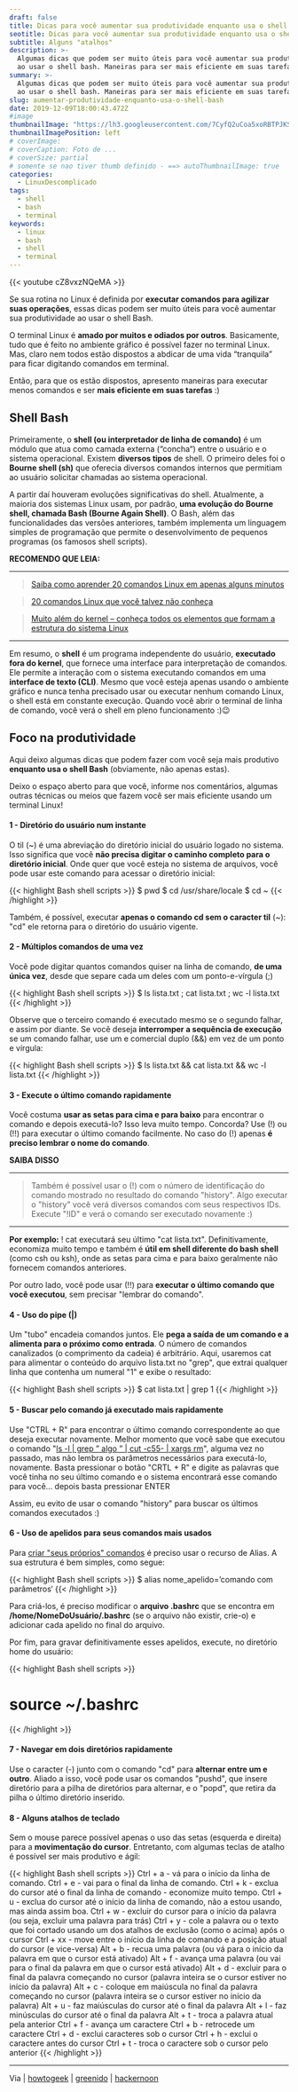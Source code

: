 ```yaml
---
draft: false
title: Dicas para você aumentar sua produtividade enquanto usa o shell Bash
seotitle: Dicas para você aumentar sua produtividade enquanto usa o shell Bash
subtitle: Alguns "atalhos"
description: >-
  Algumas dicas que podem ser muito úteis para você aumentar sua produtividade
  ao usar o shell bash. Maneiras para ser mais eficiente em suas tarefas.
summary: >-
  Algumas dicas que podem ser muito úteis para você aumentar sua produtividade
  ao usar o shell bash. Maneiras para ser mais eficiente em suas tarefas.
slug: aumentar-produtividade-enquanto-usa-o-shell-bash
date: 2019-12-09T18:00:43.472Z
#image
thumbnailImage: "https://lh3.googleusercontent.com/7CyfQ2uCoa5xoRBTPJKSCGScmnImejsZdqO8Tcu6nohA3-KmgpGH4bg0a_RkkK7m24Qf5ttRvt6jfXLpXeAg7l48spgp0JZRGSNVdKkcuR7pxmNp4cYE_jXfIAqQRoUwVdGzNWnp7-M4Uwo04s11eqFlMFDtwrdDg0M2h8asc2uXflR0kVf5xv87dqXOC3nlUYJaf8rUNwJ7LuZurPuCY2rSnNewJTWytSiDCthy1Xl4V4KPNbMh4296SoAwWMfDHt4YfVhwBO4hhdtpbX7jaK5Sm8x46Rgoabv_CwEV1w3H0MU2wikFGT7ioTdNKC4skLLA8ZJNwYQbWmWvohfLS15djXhwvoj-i8O_Zyv8wa6VX782xGawjDpN7TX6KerCXym_Nr1ZSip8EwKTe2LiTUh4fRt2mPViIbTuTZpcSuvT2LrKW-NZRROzYK_V5SVzhcMNSRXdA079A3wuhouFAA7nJ4-EtLgmekgrkOuW-27kM33WE_qPrY5KAmD6wgJ87w0_bse1T9-cxWHOyaLInXjM_dsZnBuZVSy3sRPVmYBm0R1p9aDB-7GAv2w-2GcaXFsFTXWejBk60sVsYDOzufw-wU55Yy2rWsOQiZ923e5A2qaQEPSIFd6myb28Wuqwe1XNYpR4RfuWJha3fLmfy3Be7Y7yHBfm39p9SuDFYZR999zZfwrd8E8=w1350-h900-no"
thumbnailImagePosition: left
# coverImage:
# coverCaption: Foto de ...
# coverSize: partial
# somente se nao tiver thumb definido - ==> autoThumbnailImage: true
categories:
  - LinuxDescomplicado
tags:
  - shell
  - bash
  - terminal
keywords:
  - linux
  - bash
  - shell
  - terminal
---
```


{{< youtube cZ8vxzNQeMA >}}

Se sua rotina no Linux é definida por **executar comandos para agilizar suas operações**, essas dicas podem ser muito úteis para você aumentar sua produtividade ao usar o shell Bash. 

O terminal Linux é **amado por muitos e odiados por outros**. Basicamente, tudo que é feito no ambiente gráfico é possível fazer no terminal Linux. Mas, claro nem todos estão dispostos a abdicar de uma vida “tranquila” para ficar digitando comandos em terminal. 

Então, para que os estão dispostos, apresento maneiras para executar menos comandos e ser **mais eficiente em suas tarefas** :)

## Shell Bash

Primeiramente, o **shell (ou interpretador de linha de comando)** é um módulo que atua como camada externa (“concha“) entre o usuário e o sistema operacional. Existem **diversos tipos** de shell. O primeiro deles foi o **Bourne shell (sh)** que oferecia diversos comandos internos que permitiam ao usuário solicitar chamadas ao sistema operacional. 

A partir daí houveram evoluções significativas do shell. Atualmente, a maioria dos sistemas Linux usam, por padrão, **uma evolução do Bourne shell, chamada Bash (Bourne Again Shell)**. O Bash, além das funcionalidades das versões anteriores, também implementa um linguagem simples de programação que permite o desenvolvimento de pequenos programas (os famosos shell scripts).

**RECOMENDO QUE LEIA:** 

***

> [Saiba como aprender 20 comandos Linux em apenas alguns minutos](https://www.linuxdescomplicado.com.br/2016/05/saiba-como-aprender-20-comandos-linux-em-apenas-alguns-minutos.html) 

> [20 comandos Linux que você talvez não conheça](https://www.linuxdescomplicado.com.br/2013/11/20-comandos-linux-que-voce-talvez-nao.html) 

> [Muito além do kernel – conheça todos os elementos que formam a estrutura do sistema Linux](https://www.linuxdescomplicado.com.br/2016/09/muito-alem-do-kernel-conheca-todos-os-elementos-que-formam-a-estrutura-do-sistema-linux.html)

***

Em resumo, o **shell** é um programa independente do usuário, **executado fora do kernel**, que fornece uma interface para interpretação de comandos. Ele permite a interação com o sistema executando comandos em uma **interface de texto (CLI)**. Mesmo que você esteja apenas usando o ambiente gráfico e nunca tenha precisado usar ou executar nenhum comando Linux, o shell está em constante execução. Quando você abrir o terminal de linha de comando, você verá o shell em pleno funcionamento :)😉

## Foco na produtividade

Aqui deixo algumas dicas que podem fazer com você seja mais produtivo **enquanto usa o shell Bash** (obviamente, não apenas estas). 

Deixo o espaço aberto para que você, informe nos comentários, algumas outras técnicas ou meios que fazem você ser mais eficiente usando um terminal Linux!

#### 1 - Diretório do usuário num instante

O til (~) é uma abreviação do diretório inicial do usuário logado no sistema. Isso significa que você **não precisa digitar o caminho completo para o diretório inicial**. Onde quer que você esteja no sistema de arquivos, você pode usar este comando para acessar o diretório inicial: 

{{< highlight Bash shell scripts >}}
$ pwd $ cd /usr/share/locale $ cd ~
{{< /highlight >}}

Também, é possível, executar **apenas o comando cd sem o caracter til** (~): "cd" ele retorna para o diretório do usuário vigente.

#### 2 - Múltiplos comandos de uma vez

Você pode digitar quantos comandos quiser na linha de comando, **de uma única vez**, desde que separe cada um deles com um ponto-e-vírgula (;) 

{{< highlight Bash shell scripts >}}
$ ls lista.txt ; cat lista.txt ; wc -l lista.txt
{{< /highlight >}}

Observe que o terceiro comando é executado mesmo se o segundo falhar, e assim por diante. Se você deseja **interromper a sequência de execução** se um comando falhar, use um e comercial duplo (&&) em vez de um ponto e vírgula:

{{< highlight Bash shell scripts >}}
$ ls lista.txt && cat lista.txt && wc -l lista.txt
{{< /highlight >}}

#### 3 - Execute o último comando rapidamente

Você costuma **usar as setas para cima e para baixo** para encontrar o comando e depois executá-lo? Isso leva muito tempo. Concorda? Use (!) ou (!!) para executar o último comando facilmente. No caso do (!) apenas **é preciso lembrar o nome do comando**.

**SAIBA DISSO** 

***

> Também é possível usar o (!) com o número de identificação do comando mostrado no resultado do comando "history". Algo executar o "history" você verá diversos comandos com seus respectivos IDs. Execute "!ID" e verá o comando ser executado novamente :)

***

**Por exemplo:** ! cat executará seu último "cat lista.txt". Definitivamente, economiza muito tempo e também é **útil em shell diferente do bash shell** (como csh ou ksh), onde as setas para cima e para baixo geralmente não fornecem comandos anteriores. 

Por outro lado, você pode usar (!!) para **executar o último comando que você executou**, sem precisar "lembrar do comando". 

#### 4 - Uso do pipe (|)

Um "tubo" encadeia comandos juntos. Ele **pega a saída de um comando e a alimenta para o próximo como entrada**. O número de comandos canalizados (o comprimento da cadeia) é arbitrário. Aqui, usaremos cat para alimentar o conteúdo do arquivo lista.txt no "grep", que extrai qualquer linha que contenha um numeral "1" e exibe o resultado: 

{{< highlight Bash shell scripts >}}
$ cat lista.txt | grep 1
{{< /highlight >}}

#### 5 - Buscar pelo comando já executado mais rapidamente

Use "CTRL + R" para encontrar o último comando correspondente ao que deseja executar novamente. Melhor momento que você sabe que executou o comando "[ls -l | grep ” algo ” | cut -c55- | xargs rm](https://www.linuxdescomplicado.com.br/2019/08/o-poder-e-a-versatilidade-do-comando-xargs.html)", alguma vez no passado, mas não lembra os parâmetros necessários para executá-lo, novamente. Basta pressionar o botão "CRTL + R" e digite as palavras que você tinha no seu último comando e o sistema encontrará esse comando para você... depois basta pressionar ENTER 

Assim, eu evito de usar o comando "history" para buscar os últimos comandos executados :)

#### 6 - Uso de apelidos para seus comandos mais usados

Para [criar "seus próprios" comandos](https://www.linuxdescomplicado.com.br/2015/06/criar-comandos-usando-alias.html) é preciso usar o recurso de Alias. A sua estrutura é bem simples, como segue:

{{< highlight Bash shell scripts >}}
$ alias nome_apelido=’comando com parâmetros‘
{{< /highlight >}}

Para criá-los, é preciso modificar o **arquivo .bashrc** que se encontra em **/home/NomeDoUsuário/.bashrc** (se o arquivo não existir, crie-o) e adicionar cada apelido no final do arquivo. 

Por fim, para gravar definitivamente esses apelidos, execute, no diretório home do usuário:

{{< highlight Bash shell scripts >}}
# source ~/.bashrc
{{< /highlight >}}

#### 7 - Navegar em dois diretórios rapidamente

Use o caracter (-) junto com o comando "cd" para **alternar entre um e outro**. Aliado a isso, você pode usar os comandos "pushd", que insere diretório para a pilha de diretórios para alternar, e o "popd", que retira da pilha o último diretório inserido.

#### 8 - Alguns atalhos de teclado

Sem o mouse parece possível apenas o uso das setas (esquerda e direita) para a **movimentação do cursor**. Entretanto, com algumas teclas de atalho é possível ser mais produtivo e ágil:

{{< highlight Bash shell scripts >}}
Ctrl + a - vá para o início da linha de comando. 
Ctrl + e - vai para o final da linha de comando. 
Ctrl + k - exclua do cursor até o final da linha de comando - economize muito tempo. Ctrl + u - exclua do cursor até o início da linha de comando, não a estou usando, mas ainda assim boa. 
Ctrl + w - excluir do cursor para o início da palavra (ou seja, excluir uma palavra para trás) 
Ctrl + y - cole a palavra ou o texto que foi cortado usando um dos atalhos de exclusão (como o acima) após o cursor 
Ctrl + xx - move entre o início da linha de comando e a posição atual do cursor (e vice-versa) 
Alt + b - recua uma palavra (ou vá para o início da palavra em que o cursor está ativado) 
Alt + f - avança uma palavra (ou vai para o final da palavra em que o cursor está ativado) 
Alt + d - excluir para o final da palavra começando no cursor (palavra inteira se o cursor estiver no início da palavra) 
Alt + c - coloque em maiúscula no final da palavra começando no cursor (palavra inteira se o cursor estiver no início da palavra) 
Alt + u - faz maiúsculas do cursor até o final da palavra 
Alt + l - faz minúsculas do cursor até o final da palavra 
Alt + t - troca a palavra atual pela anterior 
Ctrl + f - avança um caractere 
Ctrl + b - retrocede um caractere 
Ctrl + d - exclui caracteres sob o cursor 
Ctrl + h - exclui o caractere antes do cursor 
Ctrl + t - troca o caractere sob o cursor pelo anterior
{{< /highlight >}}

***

Via | [howtogeek](https://www.howtogeek.com/439199/15-special-characters-you-need-to-know-for-bash/) | [greenido](https://greenido.wordpress.com/2011/10/07/linux-bash-shortcuts-to-boost-your-productivity/) | [hackernoon](https://hackernoon.com/10-basic-tips-on-working-fast-in-unix-or-linux-terminal-5746ae42d277)
